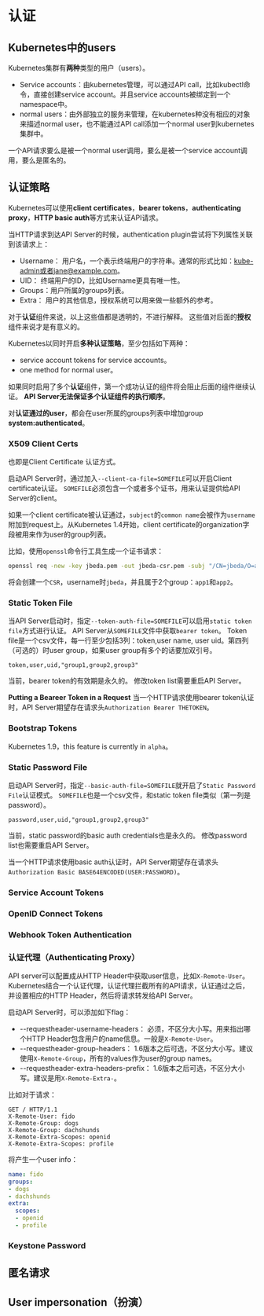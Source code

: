 # 认证
## Kubernetes中的users
Kubernetes集群有**两种**类型的用户（users）。
* Service accounts：由kubernetes管理，可以通过API call，比如kubectl命令，直接创建service account。并且service accounts被绑定到一个namespace中。
* normal users：由外部独立的服务来管理，在kubernetes种没有相应的对象来描述normal user，也不能通过API call添加一个normal user到kubernetes集群中。

一个API请求要么是被一个normal user调用，要么是被一个service account调用，要么是匿名的。

## 认证策略
Kubernetes可以使用**client certificates**，**bearer tokens**，**authenticating proxy**，**HTTP basic auth**等方式来认证API请求。

当HTTP请求到达API Server的时候，authentication plugin尝试将下列属性关联到该请求上：
* Username： 用户名，一个表示终端用户的字符串。通常的形式比如：kube-admin或者jane@example.com。
* UID： 终端用户的ID，比如Username更具有唯一性。
* Groups：用户所属的groups列表。
* Extra： 用户的其他信息，授权系统可以用来做一些额外的参考。

对于**认证**组件来说，以上这些值都是透明的，不进行解释。
这些值对后面的**授权**组件来说才是有意义的。

Kubernetes以同时开启**多种认证策略**，至少包括如下两种：
* service account tokens for service accounts。
* one method for normal user。

如果同时启用了多个**认证**组件，第一个成功认证的组件将会阻止后面的组件继续认证。
**API Server无法保证多个认证组件的执行顺序**。

对**认证通过的user**，都会在user所属的groups列表中增加group **system:authenticated**。

### X509 Client Certs
也即是Client Certificate 认证方式。

启动API Server时，通过加入`--client-ca-file=SOMEFILE`可以开启Client certificate认证。
`SOMEFILE`必须包含一个或者多个证书，用来认证提供给API Server的client。

如果一个client certificate被认证通过，`subject`的`common name`会被作为`username`附加到request上。从Kubernetes 1.4开始，client certificate的organization字段被用来作为user的group列表。

比如，使用`openssl`命令行工具生成一个证书请求：
```sh
openssl req -new -key jbeda.pem -out jbeda-csr.pem -subj "/CN=jbeda/O=app1/O=app2"
```
将会创建一个`CSR`，username时`jbeda`，并且属于2个group：`app1`和`app2`。

### Static Token File
当API Server启动时，指定`--token-auth-file=SOMEFILE`可以启用`static token file`方式进行认证。
API Server从`SOMEFILE`文件中获取`bearer token`。
Token file是一个csv文件，每一行至少包括3列：token,user name, user uid。第四列（可选的）时user group，如果user group有多个的话要加双引号。

``` csv
token,user,uid,"group1,group2,group3"
```

当前，bearer token的有效期是永久的。
修改token list需要重启API Server。

**Putting a Beareer Token in a Request**
当一个HTTP请求使用bearer token认证时，API Server期望存在请求头`Authorization Bearer THETOKEN`。

### Bootstrap Tokens
Kubernetes 1.9，this feature is currently in `alpha`。
### Static Password File
启动API Server时，指定`--basic-auth-file=SOMEFILE`就开启了`Static Password File`认证模式。
`SOMEFILE`也是一个csv文件，和static token file类似（第一列是password）。
```csv
password,user,uid,"group1,group2,group3"
```

当前，static password的basic auth credentials也是永久的。
修改password list也需要重启API Server。

当一个HTTP请求使用basic auth认证时，API Server期望存在请求头`Authorization Basic BASE64ENCODED(USER:PASSWORD)`。
### Service Account Tokens

### OpenID Connect Tokens

### Webhook Token Authentication

### 认证代理（Authenticating Proxy）
API server可以配置成从HTTP Header中获取user信息，比如`X-Remote-User`。Kubernetes结合一个认证代理，认证代理拦截所有的API请求，认证通过之后，并设置相应的HTTP Header，然后将请求转发给API Server。

启动API Server时，可以添加如下flag：
* --requestheader-username-headers： 必须，不区分大小写。用来指出哪个HTTP Header包含用户的name信息。一般是`X-Remote-User`。
* --requestheader-group-headers： 1.6版本之后可选，不区分大小写。建议使用`X-Remote-Group`，所有的values作为user的group names。
* --requestheader-extra-headers-prefix： 1.6版本之后可选，不区分大小写。建议是用`X-Remote-Extra-`。

比如对于请求：
``` HTTP
GET / HTTP/1.1
X-Remote-User: fido
X-Remote-Group: dogs
X-Remote-Group: dachshunds
X-Remote-Extra-Scopes: openid
X-Remote-Extra-Scopes: profile
```
将产生一个user info：
```yaml
name: fido
groups:
- dogs
- dachshunds
extra:
  scopes:
  - openid
  - profile
```

### Keystone Password

## 匿名请求

## User impersonation（扮演）





